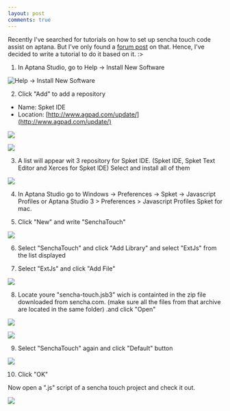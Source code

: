 ```yaml
---
layout: post
comments: true
---
```


Recently I've searched for tutorials on how to set up sencha touch code assist on aptana. But I've only found a [forum post](http://www.sencha.com/forum/showthread.php?112540-Aptana-Code-Assist-for-Sencha-Touch&s=8e5be793e1b19daba312a0ce442503ea) on that.
Hence, I've decided to write a tutorial to do it based on it. :>

1) In Aptana Studio, go to Help -> Install New Software

![Help -> Install New Software](http://i.imgur.com/1GnZjBS.png)

2) Click "Add" to add a repository
* Name: Spket IDE
* Location: [http://www.agpad.com/update/](http://www.agpad.com/update/)

![](http://i.imgur.com/JdkK1h8.png)

![](http://i.imgur.com/fUR9Por.png)

3) A list will appear wit 3 repository for Spket IDE. (Spket IDE, Spket Text Editor and Xerces for Spket IDE)
Select and install all of them

![](http://i.imgur.com/1flOAlB.png)


4) In Aptana Studio go to Windows -> Preferences -> Spket -> Javascript Profiles or Aptana Studio 3 > Preferences > Javascript Profiles Spket for mac.

5) Click "New" and write "SenchaTouch"

![](http://i.imgur.com/X3maNwa.png)

6) Select "SenchaTouch" and click "Add Library" and select "ExtJs" from the list displayed

7) Select "ExtJs" and click "Add File"

![](http://i.imgur.com/F0eslTU.png)

8) Locate youre "sencha-touch.jsb3" wich is containted in the zip file downloaded from sencha.com. (make sure all the files from that archive are located in the same folder)
.and click "Open"

![](http://i.imgur.com/7XEZ5tr.png)

![](http://i.imgur.com/R5CCX3f.png)

9) Select "SenchaTouch" again and click "Default" button

![](http://i.imgur.com/Ug8vrpV.png)

10) Click "OK"

Now open a ".js" script of a sencha touch project and check it out.

![](http://i.imgur.com/Yrpd1xz.png)
